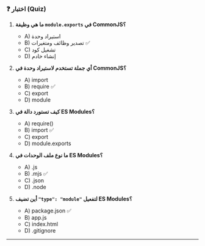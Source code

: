 ### ❓ اختبار (Quiz)

1.  **ما هي وظيفة `module.exports` في CommonJS؟**
    * A) استيراد وحدة
    * B) تصدير وظائف ومتغيرات ✅
    * C) تشغيل كود
    * D) إنشاء خادم

2.  **أي جملة تستخدم لاستيراد وحدة في CommonJS؟**
    * A) import
    * B) require ✅
    * C) export
    * D) module

3.  **كيف تستورد دالة في ES Modules؟**
    * A) require()
    * B) import ✅
    * C) export
    * D) module.exports

4.  **ما نوع ملف الوحدات في ES Modules؟**
    * A) .js
    * B) .mjs ✅
    * C) .json
    * D) .node

5.  **أين تضيف `"type": "module"` لتفعيل ES Modules؟**
    * A) package.json ✅
    * B) app.js
    * C) index.html
    * D) .gitignore

---